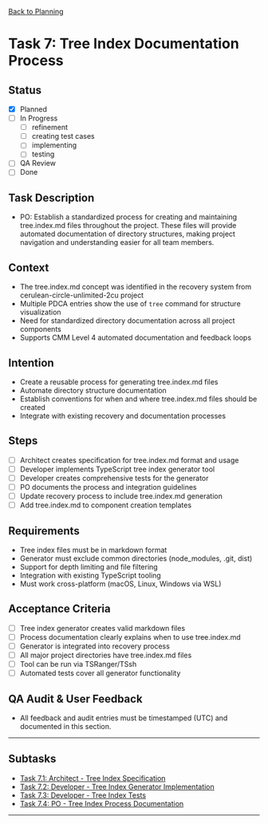 [Back to Planning](./planning.md)

# Task 7: Tree Index Documentation Process

## Status
- [x] Planned
- [ ] In Progress
  - [ ] refinement
  - [ ] creating test cases
  - [ ] implementing
  - [ ] testing
- [ ] QA Review
- [ ] Done

## Task Description
- PO: Establish a standardized process for creating and maintaining tree.index.md files throughout the project. These files will provide automated documentation of directory structures, making project navigation and understanding easier for all team members.

## Context
- The tree.index.md concept was identified in the recovery system from cerulean-circle-unlimited-2cu project
- Multiple PDCA entries show the use of `tree` command for structure visualization
- Need for standardized directory documentation across all project components
- Supports CMM Level 4 automated documentation and feedback loops

## Intention
- Create a reusable process for generating tree.index.md files
- Automate directory structure documentation
- Establish conventions for when and where tree.index.md files should be created
- Integrate with existing recovery and documentation processes

## Steps
- [ ] Architect creates specification for tree.index.md format and usage
- [ ] Developer implements TypeScript tree index generator tool
- [ ] Developer creates comprehensive tests for the generator
- [ ] PO documents the process and integration guidelines
- [ ] Update recovery process to include tree.index.md generation
- [ ] Add tree.index.md to component creation templates

## Requirements
- Tree index files must be in markdown format
- Generator must exclude common directories (node_modules, .git, dist)
- Support for depth limiting and file filtering
- Integration with existing TypeScript tooling
- Must work cross-platform (macOS, Linux, Windows via WSL)

## Acceptance Criteria
- [ ] Tree index generator creates valid markdown files
- [ ] Process documentation clearly explains when to use tree.index.md
- [ ] Generator is integrated into recovery process
- [ ] All major project directories have tree.index.md files
- [ ] Tool can be run via TSRanger/TSsh
- [ ] Automated tests cover all generator functionality

## QA Audit & User Feedback
- All feedback and audit entries must be timestamped (UTC) and documented in this section.

---
## Subtasks
- [Task 7.1: Architect - Tree Index Specification](./task-7.1-architect-tree-index-spec.md)
- [Task 7.2: Developer - Tree Index Generator Implementation](./task-7.2-developer-tree-index-implementation.md)
- [Task 7.3: Developer - Tree Index Tests](./task-7.3-developer-tree-index-tests.md)
- [Task 7.4: PO - Tree Index Process Documentation](./task-7.4-po-tree-index-process.md)

---